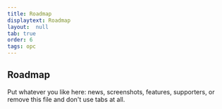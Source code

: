 ```yaml
---
title: Roadmap
displaytext: Roadmap
layout:  null
tab: true
order: 6
tags: opc
---
```


## Roadmap

Put whatever you like here: news, screenshots, features, supporters, or remove this file and don't use tabs at all.